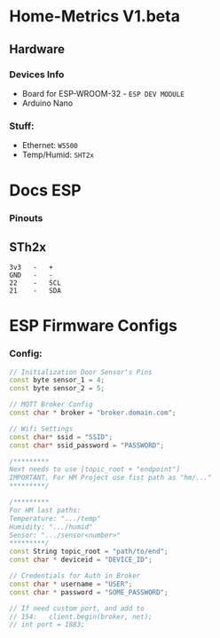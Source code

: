 # Home-Metrics V1.beta


## Hardware

### Devices Info

  - Board for ESP-WROOM-32 - `ESP DEV MODULE`
  - Arduino Nano

### Stuff:

  - Ethernet: `W5500`
  - Temp/Humid: `SHT2x`


# Docs ESP


### Pinouts

## STh2x
```
3v3   -   +
GND   -   -
22    -   SCL
21    -   SDA
```

# ESP Firmware Configs

### Config:
```c++
// Initialization Door Sensor's Pins
const byte sensor_1 = 4;
const byte sensor_2 = 5;

// MQTT Broker Config
const char * broker = "broker.domain.com";

// Wifi Settings
const char* ssid = "SSID";
const char* ssid_password = "PASSWORD";

/*********
Next needs to use [topic_root + "endpoint"]
IMPORTANT, For HM Project use fist path as "hm/..."
*********/

/*********
For HM last paths:
Temperature: ".../temp"
Humidity: ".../humid"
Sensor: ".../sensor<number>"
*********/
const String topic_root = "path/to/end";
const char * deviceid = "DEVICE_ID";

// Credentials for Auth in Broker
const char * username = "USER";
const char * password = "SOME_PASSWORD";

// If need custom port, and add to
// 154:   client.begin(broker, net);
// int port = 1883;

```
